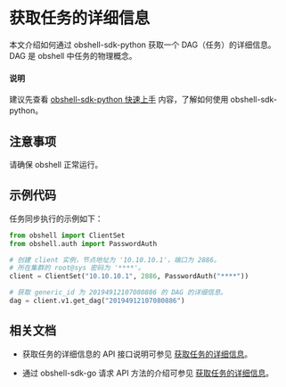 # 获取任务的详细信息

本文介绍如何通过 obshell-sdk-python 获取一个 DAG（任务）的详细信息。DAG 是 obshell 中任务的物理概念。

<main id="notice" type='explain'>
  <h4>说明</h4>
  <p>建议先查看 <a href='../100.quickstart-of-python.md'>obshell-sdk-python 快速上手</a> 内容，了解如何使用 obshell-sdk-python。</p>
</main>

## 注意事项

请确保 obshell 正常运行。

## 示例代码

任务同步执行的示例如下：

```python
from obshell import ClientSet
from obshell.auth import PasswordAuth

# 创建 client 实例，节点地址为 '10.10.10.1'，端口为 2886。
# 所在集群的 root@sys 密码为 '****'。
client = ClientSet("10.10.10.1", 2886, PasswordAuth("****"))

# 获取 generic_id 为 20194912107080886 的 DAG 的详细信息。
dag = client.v1.get_dag("20194912107080886")
```

## 相关文档

* 获取任务的详细信息的 API 接口说明可参见 [获取任务的详细信息](../../../400.obshell-api-reference/1000.task-management/2000.get-dag-detail.md)。

* 通过 obshell-sdk-go 请求 API 方法的介绍可参见 [获取任务的详细信息](../../200.go/1000.task-management/2000.get-dag-detail-of-go.md)。
